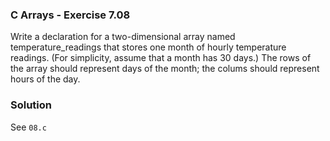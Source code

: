 ### C Arrays - Exercise 7.08

Write a declaration for a two-dimensional array named temperature_readings that stores one month of hourly temperature readings. 
(For simplicity, assume that a month has 30 days.)
The rows of the array should represent days of the month; the colums should represent hours of the day.

### Solution

See ```08.c```
